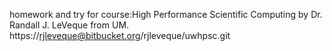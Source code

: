  homework and try for course:High Performance Scientific Computing by Dr. Randall J. LeVeque from UM. https://rjleveque@bitbucket.org/rjleveque/uwhpsc.git
